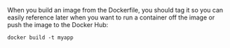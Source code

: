 
When you build an image from the Dockerfile, you should tag it so you can easily reference later when you want to run a container off the image or push the image to the Docker Hub:

```
docker build -t myapp
```